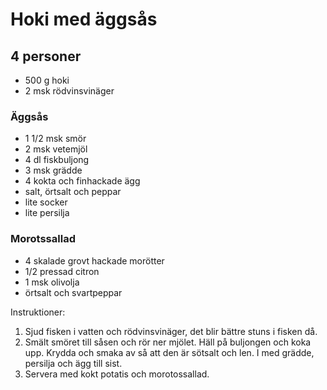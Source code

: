 Hoki med äggsås
===============

4 personer
----------

-	500 g hoki
-	2 msk rödvinsvinäger

### Äggsås

-	1 1/2 msk smör
-	2 msk vetemjöl
-	4 dl fiskbuljong
-	3 msk grädde
-	4 kokta och finhackade ägg
-	salt, örtsalt och peppar
-	lite socker
-	lite persilja

### Morotssallad

-	4 skalade grovt hackade morötter
-	1/2 pressad citron
-	1 msk olivolja
-	örtsalt och svartpeppar

Instruktioner:

1.	Sjud fisken i vatten och rödvinsvinäger, det blir bättre stuns i fisken då.
2.	Smält smöret till såsen och rör ner mjölet. Häll på buljongen och koka upp. Krydda och smaka av så att den är sötsalt och len. I med grädde, persilja och ägg till sist.
3.	Servera med kokt potatis och morotossallad.

